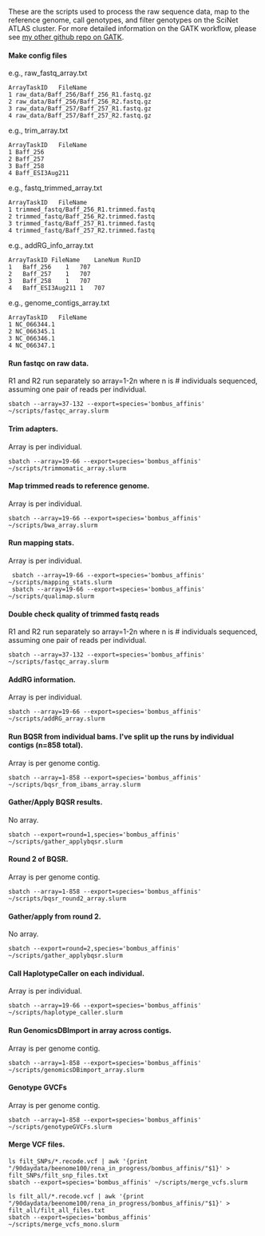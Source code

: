 These are the scripts used to process the raw sequence data, map to the reference genome, call genotypes, and filter genotypes on the SciNet ATLAS cluster. For more detailed information on the GATK workflow, please see [my other github repo on GATK](https://github.com/renaschweizer/congen-gatk).

#### Make config files

e.g., raw_fastq_array.txt

```{unix}
ArrayTaskID   FileName
1 raw_data/Baff_256/Baff_256_R1.fastq.gz
2 raw_data/Baff_256/Baff_256_R2.fastq.gz
3 raw_data/Baff_257/Baff_257_R1.fastq.gz
4 raw_data/Baff_257/Baff_257_R2.fastq.gz
```

e.g., trim_array.txt
```{unix}
ArrayTaskID   FileName
1 Baff_256
2 Baff_257
3 Baff_258
4 Baff_ESI3Aug211
```

e.g., fastq_trimmed_array.txt
```{unix}
ArrayTaskID   FileName
1 trimmed_fastq/Baff_256_R1.trimmed.fastq
2 trimmed_fastq/Baff_256_R2.trimmed.fastq
3 trimmed_fastq/Baff_257_R1.trimmed.fastq
4 trimmed_fastq/Baff_257_R2.trimmed.fastq
```

e.g., addRG_info_array.txt
```{unix}
ArrayTaskID	FileName	LaneNum	RunID
1	Baff_256	1	707
2	Baff_257	1	707
3	Baff_258	1	707
4	Baff_ESI3Aug211	1	707
```

e.g., genome_contigs_array.txt
```{unix}
ArrayTaskID   FileName
1 NC_066344.1
2 NC_066345.1
3 NC_066346.1
4 NC_066347.1
```


#### Run fastqc on raw data. 
R1 and R2 run separately so array=1-2n where n is # individuals sequenced, assuming one pair of reads per individual.

```{unix}
sbatch --array=37-132 --export=species='bombus_affinis' ~/scripts/fastqc_array.slurm
```

#### Trim adapters. 
Array is per individual. 

```{unix}
sbatch --array=19-66 --export=species='bombus_affinis' ~/scripts/trimmomatic_array.slurm
```

#### Map trimmed reads to reference genome.
Array is per individual. 

```{unix}
sbatch --array=19-66 --export=species='bombus_affinis' ~/scripts/bwa_array.slurm 
```

#### Run mapping stats.
Array is per individual. 

```{unix}
 sbatch --array=19-66 --export=species='bombus_affinis'  ~/scripts/mapping_stats.slurm
 sbatch --array=19-66 --export=species='bombus_affinis' ~/scripts/qualimap.slurm 
```
 
#### Double check quality of trimmed fastq reads
R1 and R2 run separately so array=1-2n where n is # individuals sequenced, assuming one pair of reads per individual.

```{unix}
sbatch --array=37-132 --export=species='bombus_affinis' ~/scripts/fastqc_array.slurm
```

#### AddRG information. 
Array is per individual.

```{unix}
sbatch --array=19-66 --export=species='bombus_affinis' ~/scripts/addRG_array.slurm
```

#### Run BQSR from individual bams. I've split up the runs by individual contigs (n=858 total).
Array is per genome contig.

```{unix}
sbatch --array=1-858 --export=species='bombus_affinis' ~/scripts/bqsr_from_ibams_array.slurm
```

#### Gather/Apply BQSR results.
No array.

```{unix}
sbatch --export=round=1,species='bombus_affinis' ~/scripts/gather_applybqsr.slurm
```

#### Round 2 of BQSR.
Array is per genome contig.

```{unix}
sbatch --array=1-858 --export=species='bombus_affinis' ~/scripts/bqsr_round2_array.slurm
```

#### Gather/apply from round 2. 
No array.

```{unix}
sbatch --export=round=2,species='bombus_affinis' ~/scripts/gather_applybqsr.slurm
```

#### Call HaplotypeCaller on each individual.
Array is per individual.

```{unix}
sbatch --array=19-66 --export=species='bombus_affinis' ~/scripts/haplotype_caller.slurm
```

#### Run GenomicsDBImport in array across contigs.
Array is per genome contig. 

```{unix}
sbatch --array=1-858 --export=species='bombus_affinis' ~/scripts/genomicsDBimport_array.slurm
```

#### Genotype GVCFs
Array is per genome contig. 

```{unix}
sbatch --array=1-858 --export=species='bombus_affinis' ~/scripts/genotypeGVCFs.slurm
```

#### Merge VCF files.
```{unix}
ls filt_SNPs/*.recode.vcf | awk '{print "/90daydata/beenome100/rena_in_progress/bombus_affinis/"$1}' > filt_SNPs/filt_snp_files.txt
sbatch --export=species='bombus_affinis' ~/scripts/merge_vcfs.slurm

ls filt_all/*.recode.vcf | awk '{print "/90daydata/beenome100/rena_in_progress/bombus_affinis/"$1}' > filt_all/filt_all_files.txt
sbatch --export=species='bombus_affinis' ~/scripts/merge_vcfs_mono.slurm
```


